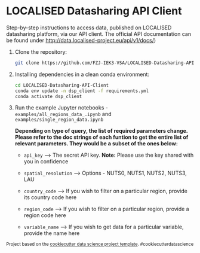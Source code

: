 LOCALISED Datasharing API Client
==============================

Step-by-step instructions to access data, published on LOCALISED datasharing platform, via our API client. The official API documentation can be found under http://data.localised-project.eu/api/v1/docs/)

1. Clone the repository:
    ```bash
    git clone https://github.com/FZJ-IEK3-VSA/LOCALISED-Datasharing-API-Client.git
    ```

2. Installing dependencies in a clean conda environment:
    ```bash
    cd LOCALISED-Datasharing-API-Client
    conda env update -n dsp_client -f requirements.yml 
    conda activate dsp_client
    ```

3. Run the example Jupyter notebooks -  `examples/all_regions_data_.ipynb` and `examples/single_region_data.ipynb`

    **Depending on type of query, the list of required parameters change. Please refer to the doc strings of each funtion to get the entire list of relevant parameters. They would be a subset of the ones below:**

    - `api_key` --> The secret API key. **Note:** Please use the key shared with you in confidence

    - `spatial_resolution` --> Options - NUTS0, NUTS1, NUTS2, NUTS3, LAU 

    - `country_code` --> If you wish to filter on a particular region, provide its country code here

    - `region_code` --> If you wish to filter on a particular region, provide a region code here

    - `variable_name` --> If you wish to get data for a particular variable, provide the name here



<p><small>Project based on the <a target="_blank" href="https://drivendata.github.io/cookiecutter-data-science/">cookiecutter data science project template</a>. #cookiecutterdatascience</small></p>